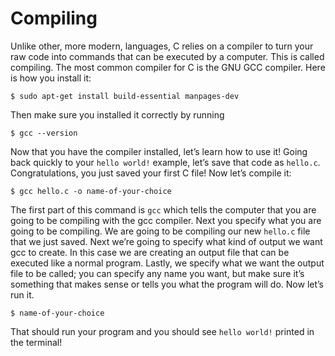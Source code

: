 # Compiling
Unlike other, more modern, languages, C relies on a compiler to turn your raw code into commands that can be executed by a computer. This is called compiling. The most common compiler for C is the GNU GCC compiler. Here is how you install it:
```
$ sudo apt-get install build-essential manpages-dev
```
Then make sure you installed it correctly by running
```
$ gcc --version
```
Now that you have the compiler installed, let’s learn how to use it! Going back quickly to your `hello world!` example, let’s save that code as `hello.c`. Congratulations, you just saved your first C file! Now let’s compile it:
```
$ gcc hello.c -o name-of-your-choice
```
The first part of this command is `gcc` which tells the computer that you are going to be compiling with the gcc compiler. Next you specify what you are going to be compiling. We are going to be compiling our new `hello.c` file that we just saved. Next we’re going to specify what kind of output we want gcc to create. In this case we are creating an output file that can be executed like a normal program. Lastly, we specify what we want the output file to be called; you can specify any name you want, but make sure it’s something that makes sense or tells you what the program will do. Now let’s run it.
```
$ name-of-your-choice
```
That should run your program and you should see `hello world!` printed in the terminal!



